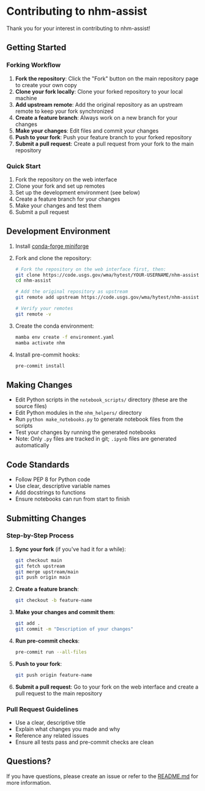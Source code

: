 # Contributing to nhm-assist

Thank you for your interest in contributing to nhm-assist!

## Getting Started

### Forking Workflow

1. **Fork the repository**: Click the "Fork" button on the main repository page to create your own copy
2. **Clone your fork locally**: Clone your forked repository to your local machine
3. **Add upstream remote**: Add the original repository as an upstream remote to keep your fork synchronized
4. **Create a feature branch**: Always work on a new branch for your changes
5. **Make your changes**: Edit files and commit your changes
6. **Push to your fork**: Push your feature branch to your forked repository
7. **Submit a pull request**: Create a pull request from your fork to the main repository

### Quick Start

1. Fork the repository on the web interface
2. Clone your fork and set up remotes
3. Set up the development environment (see below)
4. Create a feature branch for your changes
5. Make your changes and test them
6. Submit a pull request

## Development Environment

1. Install [conda-forge miniforge](https://github.com/conda-forge/miniforge)

2. Fork and clone the repository:

   ```bash
   # Fork the repository on the web interface first, then:
   git clone https://code.usgs.gov/wma/hytest/YOUR-USERNAME/nhm-assist.git
   cd nhm-assist
   
   # Add the original repository as upstream
   git remote add upstream https://code.usgs.gov/wma/hytest/nhm-assist.git
   
   # Verify your remotes
   git remote -v
   ```

3. Create the conda environment:

   ```bash
   mamba env create -f environment.yaml
   mamba activate nhm
   ```

4. Install pre-commit hooks:

   ```bash
   pre-commit install
   ```

## Making Changes

- Edit Python scripts in the `notebook_scripts/` directory (these are the source files)
- Edit Python modules in the `nhm_helpers/` directory
- Run `python make_notebooks.py` to generate notebook files from the scripts
- Test your changes by running the generated notebooks
- Note: Only `.py` files are tracked in git; `.ipynb` files are generated automatically

## Code Standards

- Follow PEP 8 for Python code
- Use clear, descriptive variable names
- Add docstrings to functions
- Ensure notebooks can run from start to finish

## Submitting Changes

### Step-by-Step Process

1. **Sync your fork** (if you've had it for a while):

   ```bash
   git checkout main
   git fetch upstream
   git merge upstream/main
   git push origin main
   ```

2. **Create a feature branch**:

   ```bash
   git checkout -b feature-name
   ```

3. **Make your changes and commit them**:

   ```bash
   git add .
   git commit -m "Description of your changes"
   ```

4. **Run pre-commit checks**:

   ```bash
   pre-commit run --all-files
   ```

5. **Push to your fork**:

   ```bash
   git push origin feature-name
   ```

6. **Submit a pull request**: Go to your fork on the web interface and create a pull request to the main repository

### Pull Request Guidelines

- Use a clear, descriptive title
- Explain what changes you made and why
- Reference any related issues
- Ensure all tests pass and pre-commit checks are clean

## Questions?

If you have questions, please create an issue or refer to the [README.md](README.md) for more information.
